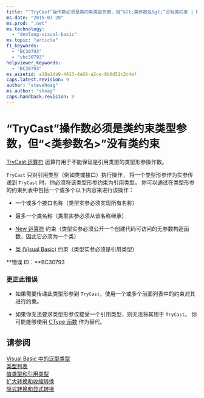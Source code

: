 ```yaml
---
title: "“TryCast”操作数必须是类约束类型参数，但“&lt;类参数名&gt;”没有类约束 | Microsoft Docs"
ms.date: "2015-07-20"
ms.prod: ".net"
ms.technology: 
  - "devlang-visual-basic"
ms.topic: "article"
f1_keywords: 
  - "BC30793"
  - "vbc30793"
helpviewer_keywords: 
  - "BC30793"
ms.assetid: a38a1da9-4413-4a69-a2ce-0b6d51c2c4ef
caps.latest.revision: 9
author: "stevehoag"
ms.author: "shoag"
caps.handback.revision: 9
---
```

# “TryCast”操作数必须是类约束类型参数，但“&lt;类参数名&gt;”没有类约束
[TryCast 运算符](../../visual-basic/language-reference/operators/trycast-operator.md) 运算符用于不能保证是引用类型的类型形参操作数。  
  
 `TryCast` 只对引用类型（例如类或接口）执行操作。 将一个类型形参作为实参传递到 `TryCast` 时，你必须将该类型形参约束为引用类型。 你可以通过在类型形参的约束列表中包括一个或多个以下内容来进行该操作：  
  
-   一个或多个接口名称（类型实参必须实现所有名称）  
  
-   最多一个类名称（类型实参必须从该名称继承）  
  
-   [New 运算符](../../visual-basic/language-reference/operators/new-operator.md) 约束（类型实参必须公开一个创建代码可访问的无参数构造函数，因此它必须为一个类）  
  
-   [类 \(Visual Basic\)](http://msdn.microsoft.com/zh-cn/0777c6e6-46bc-451b-ad70-57b49d4ef4f7) 约束（类型实参必须是引用类型）  
  
 **错误 ID：**BC30793  
  
### 更正此错误  
  
-   如果需要传递此类型形参到 `TryCast`，使用一个或多个前面列表中的约束对其进行约束。  
  
-   如果你无法要求类型形参仅接受一个引用类型，则无法将其用于 `TryCast`。 你可能能够使用 [CType 函数](../../visual-basic/language-reference/functions/ctype-function.md) 作为替代。  
  
## 请参阅  
 [Visual Basic 中的泛型类型](../../visual-basic/programming-guide/language-features/data-types/generic-types.md)   
 [类型列表](../../visual-basic/language-reference/statements/type-list.md)   
 [值类型和引用类型](../../visual-basic/programming-guide/language-features/data-types/value-types-and-reference-types.md)   
 [扩大转换和收缩转换](../../visual-basic/programming-guide/language-features/data-types/widening-and-narrowing-conversions.md)   
 [隐式转换和显式转换](../../visual-basic/programming-guide/language-features/data-types/implicit-and-explicit-conversions.md)